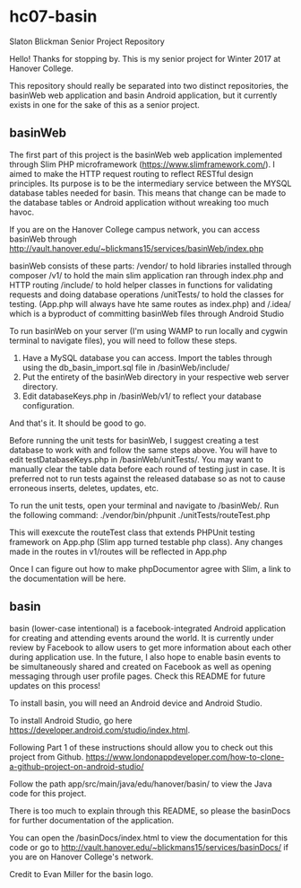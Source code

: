 # hc07-basin
Slaton Blickman Senior Project Repository

Hello! Thanks for stopping by. This is my senior project for Winter 2017 at Hanover College.

This repository should really be separated into two distinct repositories, the basinWeb web application and basin Android application, but it currently exists in one for the sake of this as a senior project.

## basinWeb

The first part of this project is the basinWeb web application implemented through Slim PHP microframework (https://www.slimframework.com/). I aimed to make the HTTP request routing to reflect RESTful design principles.
Its purpose is to be the intermediary service between the MYSQL database tables needed for basin. This means that change can be made to the database tables or Android application without wreaking too much havoc.

If you are on the Hanover College campus network, you can access basinWeb through http://vault.hanover.edu/~blickmans15/services/basinWeb/index.php

basinWeb consists of these parts:
/vendor/ to hold libraries installed through composer
/v1/ to hold the main slim application ran through index.php and HTTP routing
/include/ to hold helper classes in functions for validating requests and doing database operations
/unitTests/ to hold the classes for testing. (App.php will always have hte same routes as index.php)
and /.idea/ which is a byproduct of committing basinWeb files through Android Studio

To run basinWeb on your server (I'm using WAMP to run locally and cygwin terminal to navigate files), you will need to follow these steps.

1. Have a MySQL database you can access. Import the tables through using the db_basin_import.sql file in /basinWeb/include/
2. Put the entirety of the basinWeb directory in your respective web server directory. 
2. Edit databaseKeys.php in /basinWeb/v1/ to reflect your database configuration.

And that's it. It should be good to go. 

Before running the unit tests for basinWeb, I suggest creating a test database to work with and follow the same steps above. You will have to edit testDatabaseKeys.php in /basinWeb/unitTests/. You may want to manually clear the table data before each round of testing just in case.  It is preferred not to run tests against the released database so as not to cause erroneous inserts, deletes, updates, etc.

To run the unit tests, open your terminal and navigate to /basinWeb/.
Run the following command: ./vendor/bin/phpunit ./unitTests/routeTest.php

This will exexcute the routeTest class that extends PHPUnit testing framework on App.php (Slim app turned testable php class). Any changes made in the routes in v1/routes will be reflected in App.php

Once I can figure out how to make phpDocumentor agree with Slim, a link to the documentation will be here.


## basin 

basin (lower-case intentional) is a facebook-integrated Android application for creating and attending events around the world. It is currently under review by Facebook to allow users to get more information about each other during application use. In the future, I also hope to enable basin events to be simultaneously shared and created on Facebook as well as opening messaging through user profile pages. Check this README for future updates on this process!

To install basin, you will need an Android device and Android Studio.

To install Android Studio, go here https://developer.android.com/studio/index.html.

Following Part 1 of these instructions should allow you to check out this project from Github. https://www.londonappdeveloper.com/how-to-clone-a-github-project-on-android-studio/

Follow the path app/src/main/java/edu/hanover/basin/ to view the Java code for this project. 

There is too much to explain through this README, so please the basinDocs for further documentation of the application.

You can open the /basinDocs/index.html to view the documentation for this code or go to http://vault.hanover.edu/~blickmans15/services/basinDocs/ if you are on Hanover College's network.



Credit to Evan Miller for the basin logo.





